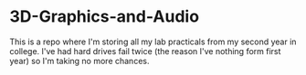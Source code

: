 3D-Graphics-and-Audio
=====================

This is a repo where I'm storing all my lab practicals from my second year in college.
I've had hard drives fail twice (the reason I've nothing form first year) so I'm taking no more chances.

